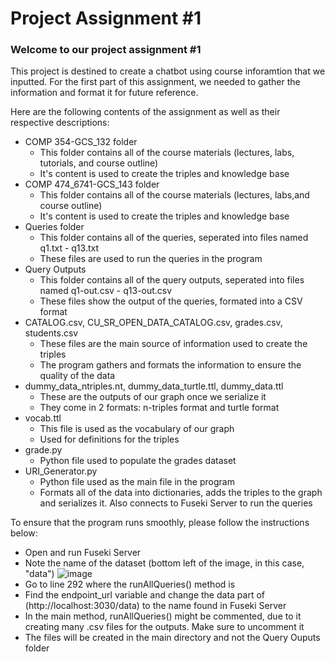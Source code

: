 # Project Assignment #1

### Welcome to our project assignment #1

This project is destined to create a chatbot using course inforamtion that we inputted. For the first part of this assignment, we needed to gather the information and format it for future reference.

Here are the following contents of the assignment as well as their respective descriptions:

- COMP 354-GCS_132 folder
  -   This folder contains all of the course materials (lectures, labs, tutorials, and course outline)
  -   It's content is used to create the triples and knowledge base
- COMP 474_6741-GCS_143 folder
  -   This folder contains all of the course materials (lectures, labs,and course outline)
  -   It's content is used to create the triples and knowledge base
- Queries folder
  - This folder contains all of the queries, seperated into files named q1.txt - q13.txt
  - These files are used to run the queries in the program
- Query Outputs
  - This folder contains all of the query outputs, seperated into files named q1-out.csv - q13-out.csv
  - These files show the output of the queries, formated into a CSV format
- CATALOG.csv, CU_SR_OPEN_DATA_CATALOG.csv, grades.csv, students.csv
  - These files are the main source of information used to create the triples
  - The program gathers and formats the information to ensure the quality of the data
- dummy_data_ntriples.nt, dummy_data_turtle.ttl, dummy_data.ttl
  - These are the outputs of our graph once we serialize it
  - They come in 2 formats: n-triples format and turtle format
- vocab.ttl
  - This file is used as the vocabulary of our graph
  - Used for definitions for the triples
- grade.py
  - Python file used to populate the grades dataset
- URI_Generator.py
  - Python file used as the main file in the program
  - Formats all of the data into dictionaries, adds the triples to the graph and serializes it. Also connects to Fuseki Server to run the queries

To ensure that the program runs smoothly, please follow the instructions below:
- Open and run Fuseki Server
- Note the name of the dataset (bottom left of the image, in this case, "data")
![image](https://github.com/D-grimut/Knowledge_AI/assets/48657408/911ce926-fbd9-4da5-a6a8-412931d618b9)
- Go to line 292 where the runAllQueries() method is
- Find the endpoint_url variable and change the data part of (http://localhost:3030/data) to the name found in Fuseki Server
- In the main method, runAllQueries() might be commented, due to it creating many .csv files for the outputs. Make sure to uncomment it
- The files will be created in the main directory and not the Query Ouputs folder
